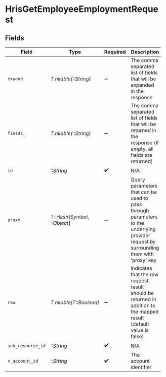 # HrisGetEmployeeEmploymentRequest


## Fields

| Field                                                                                                                                                                                                                                                                                                                                                | Type                                                                                                                                                                                                                                                                                                                                                 | Required                                                                                                                                                                                                                                                                                                                                             | Description                                                                                                                                                                                                                                                                                                                                          | Example                                                                                                                                                                                                                                                                                                                                              |
| ---------------------------------------------------------------------------------------------------------------------------------------------------------------------------------------------------------------------------------------------------------------------------------------------------------------------------------------------------- | ---------------------------------------------------------------------------------------------------------------------------------------------------------------------------------------------------------------------------------------------------------------------------------------------------------------------------------------------------- | ---------------------------------------------------------------------------------------------------------------------------------------------------------------------------------------------------------------------------------------------------------------------------------------------------------------------------------------------------- | ---------------------------------------------------------------------------------------------------------------------------------------------------------------------------------------------------------------------------------------------------------------------------------------------------------------------------------------------------- | ---------------------------------------------------------------------------------------------------------------------------------------------------------------------------------------------------------------------------------------------------------------------------------------------------------------------------------------------------- |
| `expand`                                                                                                                                                                                                                                                                                                                                             | *T.nilable(::String)*                                                                                                                                                                                                                                                                                                                                | :heavy_minus_sign:                                                                                                                                                                                                                                                                                                                                   | The comma separated list of fields that will be expanded in the response                                                                                                                                                                                                                                                                             | groups                                                                                                                                                                                                                                                                                                                                               |
| `fields_`                                                                                                                                                                                                                                                                                                                                            | *T.nilable(::String)*                                                                                                                                                                                                                                                                                                                                | :heavy_minus_sign:                                                                                                                                                                                                                                                                                                                                   | The comma separated list of fields that will be returned in the response (if empty, all fields are returned)                                                                                                                                                                                                                                         | id,remote_id,employee_id,remote_employee_id,job_title,pay_rate,pay_period,pay_frequency,pay_currency,effective_date,end_date,employment_type,employment_contract_type,type,contract_type,change_reason,grade,work_time,payroll_code,fte,created_at,updated_at,start_date,active,department,team,cost_center,cost_centers,division,job,manager,groups |
| `id`                                                                                                                                                                                                                                                                                                                                                 | *::String*                                                                                                                                                                                                                                                                                                                                           | :heavy_check_mark:                                                                                                                                                                                                                                                                                                                                   | N/A                                                                                                                                                                                                                                                                                                                                                  |                                                                                                                                                                                                                                                                                                                                                      |
| `proxy`                                                                                                                                                                                                                                                                                                                                              | T::Hash[Symbol, *::Object*]                                                                                                                                                                                                                                                                                                                          | :heavy_minus_sign:                                                                                                                                                                                                                                                                                                                                   | Query parameters that can be used to pass through parameters to the underlying provider request by surrounding them with 'proxy' key                                                                                                                                                                                                                 |                                                                                                                                                                                                                                                                                                                                                      |
| `raw`                                                                                                                                                                                                                                                                                                                                                | *T.nilable(T::Boolean)*                                                                                                                                                                                                                                                                                                                              | :heavy_minus_sign:                                                                                                                                                                                                                                                                                                                                   | Indicates that the raw request result should be returned in addition to the mapped result (default value is false)                                                                                                                                                                                                                                   |                                                                                                                                                                                                                                                                                                                                                      |
| `sub_resource_id`                                                                                                                                                                                                                                                                                                                                    | *::String*                                                                                                                                                                                                                                                                                                                                           | :heavy_check_mark:                                                                                                                                                                                                                                                                                                                                   | N/A                                                                                                                                                                                                                                                                                                                                                  |                                                                                                                                                                                                                                                                                                                                                      |
| `x_account_id`                                                                                                                                                                                                                                                                                                                                       | *::String*                                                                                                                                                                                                                                                                                                                                           | :heavy_check_mark:                                                                                                                                                                                                                                                                                                                                   | The account identifier                                                                                                                                                                                                                                                                                                                               |                                                                                                                                                                                                                                                                                                                                                      |